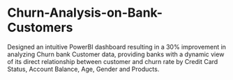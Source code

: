 # Churn-Analysis-on-Bank-Customers
Designed an intuitive PowerBI dashboard resulting in a 30% improvement in analyzing Churn bank Customer data, providing banks with a dynamic view of its direct relationship between customer and churn rate by Credit Card Status, Account Balance, Age, Gender and Products. 
